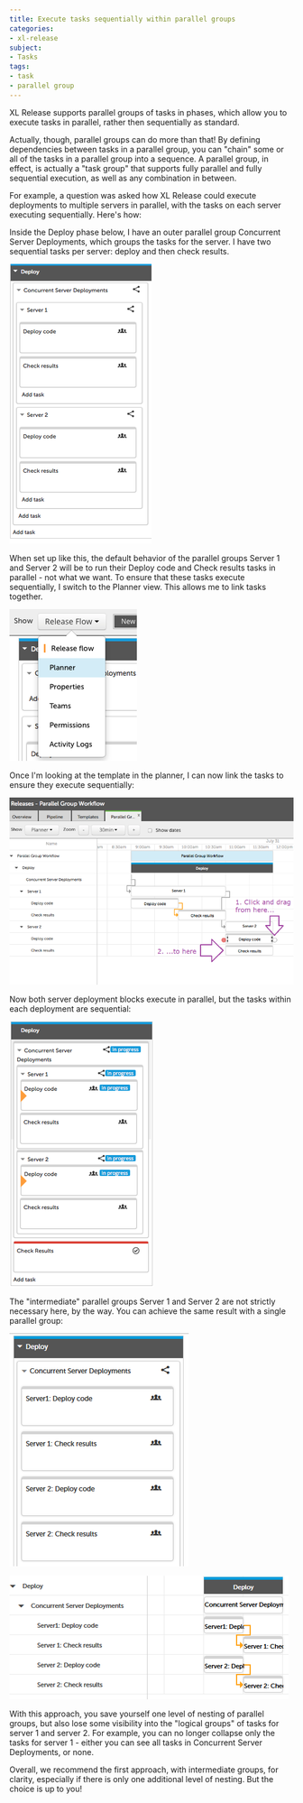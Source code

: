 ```yaml
---
title: Execute tasks sequentially within parallel groups
categories:
- xl-release
subject:
- Tasks
tags:
- task
- parallel group
---
```


XL Release supports parallel groups of tasks in phases, which allow you to execute tasks in parallel, rather then sequentially as standard.

Actually, though, parallel groups can do more than that! By defining dependencies between tasks in a parallel group, you can "chain" some or all of the tasks in a parallel group into a sequence. A parallel group, in effect, is actually a "task group" that supports fully parallel and fully sequential execution, as well as any combination in between.

For example, a question was asked how XL Release could execute deployments to multiple servers in parallel, with the tasks on each server executing sequentially. Here's how:

Inside the Deploy phase below, I have an outer parallel group Concurrent Server Deployments, which groups the tasks for the server. I have two sequential tasks per server: deploy and then check results.

![Parallel setup](../images/deploy-servers-parallel_setup.png)

When set up like this, the default behavior of the parallel groups Server 1 and Server 2 will be to run their Deploy code and Check results tasks in parallel - not what we want. To ensure that these tasks execute sequentially, I switch to the Planner view.  This allows me to link tasks together.

![Planner view](../images/deploy-servers-parallel-planner_view.png)

Once I'm looking at the template in the planner, I can now link the tasks to ensure they execute sequentially:

![Linking tasks](../images/linking-tasks-in-xlr-planner.png)

Now both server deployment blocks execute in parallel, but the tasks within each deployment are sequential:

![Sequential tasks](../images/deploy-servers-parallel_running.png)

The "intermediate" parallel groups Server 1 and Server 2 are not strictly necessary here, by the way. You can achieve the same result with a single parallel group:

![Single parallel group](../images/seq-task-groups-in-parallel-block-no-wrapper.PNG)

![Single parallel group in planner view](../images/seq-task-groups-in-parallel-block-no-wrapper-in-planner.PNG)

With this approach, you save yourself one level of nesting of parallel groups, but also lose some visibility into the "logical groups" of tasks for server 1 and server 2. For example, you can no longer collapse only the tasks for server 1 - either you can see all tasks in Concurrent Server Deployments, or none.

Overall, we recommend the first approach, with intermediate groups, for clarity, especially if there is only one additional level of nesting. But the choice is up to you!
